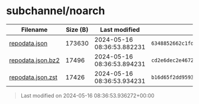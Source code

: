 # subchannel/noarch
| Filename | Size (B) | Last modified | SHA256 | MD5 |
|----------|----------|---------------|--------|-----|
| [repodata.json](repodata.json) | 173630 | 2024-05-16 08:36:53.882231 | `6348852662c1fdd07795bb7bb10cadcbb91bf17fa508e73cf4277a5ff5cc6d67` | `639262ba360b1be5394d1c7c39dbc368` |
| [repodata.json.bz2](repodata.json.bz2) | 17496 | 2024-05-16 08:36:53.894231 | `cd2e6dec2e4672f0c7ff71f948ba9348dbf3fa9bd7fae3cdef994469fc83a4b6` | `eafe8ec920a2f59e1fa7a00ba676d6dc` |
| [repodata.json.zst](repodata.json.zst) | 17426 | 2024-05-16 08:36:53.934231 | `b16d65f2dd9593a2fef84748137d229889b371277fd80c10c003456a3a114026` | `88e51a2debe35a87c36cbdcc8495f8b8` |

> Last modified on 2024-05-16 08:36:53.936272+00:00